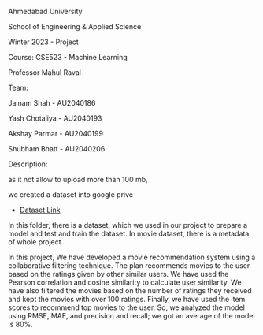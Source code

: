 Ahmedabad University

School of Engineering & Applied Science

Winter 2023 - Project

Course: CSE523 - Machine Learning

Professor Mahul Raval

Team:

Jainam Shah - AU2040186

Yash Chotaliya - AU2040193

Akshay Parmar - AU2040199

Shubham Bhatt - AU2040206

Description:

as it not allow to upload more than 100 mb,

we created a dataset into google prive

- [Dataset Link](https://drive.google.com/drive/folders/1NtqmvhwNxvG48XcsGT_DUPEZHZSWJReS?usp=share_link)

In this folder, there is a dataset, which we used in our project to prepare a model and test and train the dataset. In movie dataset, there is a metadata of whole project

In this project, We have developed a movie recommendation system using a collaborative filtering technique. The plan recommends movies to the user based on the ratings given by other similar users. We have used the Pearson correlation and cosine similarity to calculate user similarity. We have also filtered the movies based on the number of ratings they received and kept the movies with over 100 ratings. Finally, we have used the item scores to recommend top movies to the user. So, we analyzed the model using RMSE, MAE, and precision and recall; we got an average of the model is 80%.